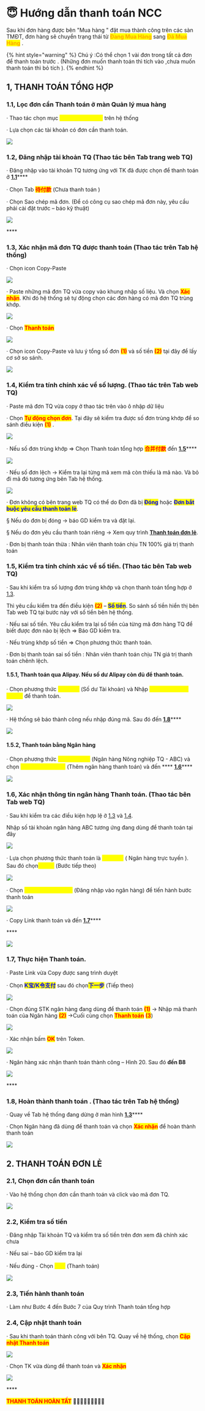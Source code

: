 # 😇 Hướng dẫn thanh toán NCC

Sau khi đơn hàng được bên "Mua hàng " đặt mua thành công trên các sàn TMĐT, đơn hàng sẽ chuyển trạng thái từ <mark style="color:orange;">**Đang Mua Hàng**</mark> sang <mark style="color:orange;">**Đã Mua Hàng**</mark> .

{% hint style="warning" %}
Chú ý :Có thể chọn 1 vài đơn trong tất cả đơn để thanh toán trước . (Những đơn muốn thanh toán thì tích vào ,chưa muốn thanh toán thì bỏ tích ).
{% endhint %}

## **1, THANH TOÁN TỔNG HỢP**

### **1.1,  Lọc đơn cần Thanh toán ở màn Quản lý mua hàng**

·         Thao tác chọn mục <mark style="color:yellow;">**Chưa thanh toán**</mark>   trên hệ thống

·         Lựa chọn các tài khoản có đơn cần thanh toán.

![](<../../.gitbook/assets/image (22).png>)

### **1.2,  Đăng nhập tài khoản TQ (Thao tác bên Tab trang web TQ)**

·         Đăng nhập vào tài khoản TQ tương ứng với TK đã được chọn để thanh  toán ở [**1.1**](huong-dan-thanh-toan-ncc.md#1.1-loc-don-can-thanh-toan-o-man-quan-ly-mua-hang)****

·         Chọn Tab <mark style="color:red;">**待付款**</mark> (Chưa thanh toán )&#x20;

·         Chọn Sao chép mã đơn. (Để có công cụ sao chép mã đơn này, yêu cầu phải cài đặt trước – báo kỹ thuật)

![](<../../.gitbook/assets/image (21).png>)



&#x20;****&#x20;

### **1.3, Xác nhận mã đơn TQ được thanh toán (Thao tác trên Tab hệ thống)**

·       Chọn icon Copy-Paste&#x20;

![](<../../.gitbook/assets/image (26).png>)

·         Paste những mã đơn TQ vừa copy vào khung nhập số liệu. Và chọn <mark style="color:red;">**Xác nhận**</mark>. Khi đó hệ thống sẽ tự động chọn các đơn hàng có mã đơn TQ trùng khớp.

![](<../../.gitbook/assets/image (3).png>)

·         Chọn <mark style="color:red;">**Thanh toán**</mark>

![](<../../.gitbook/assets/image (19).png>)

·         Chọn icon Copy-Paste và lưu ý tổng số đơn <mark style="color:red;">**(1)**</mark>  và số tiền <mark style="color:red;">**(2)**</mark> tại đây để lấy cơ sở so sánh.

![](<../../.gitbook/assets/image (25).png>)

### **1.4, Kiểm tra tính chính xác về số lượng. (Thao tác trên Tab web TQ)**

·         Paste mã đơn TQ vừa copy ở thao tác trên vào ô nhập dữ liệu

·         Chọn <mark style="color:red;">**Tự động chọn đơn**</mark>. Tại đây sẽ kiểm tra được số đơn trùng khớp để so sánh điều kiện <mark style="color:red;">**(1)**</mark> .

![](<../../.gitbook/assets/image (10).png>)

·         Nếu số đơn trùng khớp => Chọn Thanh toán tổng hợp <mark style="color:red;">**合并付款**</mark>  đến [**1.5**](huong-dan-thanh-toan-ncc.md#1.5-kiem-tra-tinh-chinh-xac-ve-so-tien.-thao-tac-ben-tab-web-tq)****

![](<../../.gitbook/assets/image (15).png>)

·         Nếu số đơn lệch -> Kiểm tra lại từng mã xem mã còn thiếu là mã nào. Và bỏ đi mã đó tương ứng bên Tab hệ thống.&#x20;

![](<../../.gitbook/assets/image (4).png>)

·         Đơn không có bên trang web TQ có thể do Đơn đã bị <mark style="color:blue;">**Đóng**</mark> hoặc <mark style="color:blue;">**Đơn bắt buộc yêu cầu thanh toán lẻ**</mark>.

§  Nếu do đơn bị đóng -> báo GD kiểm tra và đặt lại.

§  Nếu do đơn yêu cầu thanh  toán riêng -> Xem quy trình [**Thanh toán đơn lẻ**](huong-dan-thanh-toan-ncc.md#2.-thanh-toan-don-le).

·         Đơn bị thanh toán thừa : Nhân viên  thanh toán chịu TN 100% giá trị thanh toán

### **1.5, Kiểm tra tính chính xác về số tiền. (Thao tác bên Tab web TQ)**

·         Sau khi kiểm tra số lượng đơn trùng khớp và chọn thanh toán tổng hợp ở [1.3](huong-dan-thanh-toan-ncc.md#1.3-xac-nhan-ma-don-tq-duoc-thanh-toan-thao-tac-tren-tab-he-thong).

Thì yêu cầu kiểm tra đến điều kiện <mark style="color:red;">**(2)**</mark> – <mark style="color:blue;">**Số tiền**</mark>. So sánh số  tiền hiển thị bên Tab web TQ tại bước này với số tiền bên hệ thống.&#x20;

·         Nếu sai số tiền. Yêu cầu kiểm tra lại số tiền của từng mã đơn hàng TQ để biết được đơn nào bị lệch => Báo GD kiểm tra.

·         Nếu trùng khớp số tiền => Chọn phương thức thanh toán.

·         Đơn bị thanh toán sai số tiền : Nhân viên  thanh toán chịu TN giá trị thanh toán chênh lệch.

#### **1.5.1, Thanh toán qua Alipay. Nếu số dư Alipay còn đủ để thanh toán.**

·         Chọn phương thức <mark style="color:yellow;">**账户余额**</mark> (Số dư Tài khoản) và Nhập <mark style="color:yellow;">**Mã Thanh toán**</mark>  <mark style="color:yellow;">**nhanh**</mark> để thanh toán.&#x20;

![](<../../.gitbook/assets/image (27).png>)

·         Hệ thống sẽ báo thành công nếu nhập đúng mã. Sau đó đến [**1.8**](huong-dan-thanh-toan-ncc.md#8.-buoc-8-hoan-thanh-thanh-toan-.-thao-tac-tren-tab-he-thong)****

![](<../../.gitbook/assets/image (24).png>)

#### **1.5.2, Thanh toán bằng Ngân hàng**&#x20;

·         Chọn phương thức <mark style="color:yellow;">**中国农业银行**</mark> (Ngân hàng Nông nghiệp TQ - ABC) và chọn <mark style="color:yellow;">**添加快捷/网银付款**</mark> (Thêm ngân hàng thanh toán) và đến **** [**1.6**](huong-dan-thanh-toan-ncc.md#1.6-xac-nhan-thong-tin-ngan-hang-thanh-toan.-thao-tac-ben-tab-web-tq)****

![](<../../.gitbook/assets/image (1).png>)

### **1.6, Xác nhận thông tin ngân hàng Thanh toán. (Thao tác bên Tab web TQ)**

·         Sau khi kiểm tra các điều kiện hợp lệ ở [1.3](huong-dan-thanh-toan-ncc.md#1.3-xac-nhan-ma-don-tq-duoc-thanh-toan-thao-tac-tren-tab-he-thong) và [1.4](huong-dan-thanh-toan-ncc.md#1.4-kiem-tra-tinh-chinh-xac-ve-so-luong.-thao-tac-tren-tab-web-tq).

Nhập số tài khoản ngân hàng ABC tương ứng đang dùng để thanh toán tại đây

![](<../../.gitbook/assets/image (6).png>)

·         Lựa chọn phương thức thanh toán là <mark style="color:yellow;">**网上银行**</mark> ( Ngân hàng trực tuyến ). Sau đó chọn<mark style="color:yellow;">**下一步**</mark> (Bước tiếp theo)&#x20;

![](../../.gitbook/assets/image.png)

·         Chọn <mark style="color:yellow;">**登录到网上银行付款**</mark> (Đăng nhập vào ngân hàng) để tiến hành bước thanh toán&#x20;

![](<../../.gitbook/assets/image (7).png>)

·         Copy Link thanh toán và đến [**1.7**](huong-dan-thanh-toan-ncc.md#1.7-thuc-hien-thanh-toan.)****

&#x20;****&#x20;

![](<../../.gitbook/assets/image (12).png>)

### **1.7, Thực hiện Thanh toán.**

·         Paste Link vừa Copy được sang trình duyệt&#x20;

·         Chọn <mark style="color:blue;">**K宝/K令支付**</mark> sau đó chọn<mark style="color:blue;">**下一步**</mark> (Tiếp theo)&#x20;

![](<../../.gitbook/assets/image (16).png>)

·         Chọn đúng STK ngân hàng đang dùng để thanh toán <mark style="color:red;">**(1)**</mark> -> Nhập mã thanh toán của Ngân hàng <mark style="color:red;">**(2)**</mark> ->Cuối cùng chọn <mark style="color:red;">**Thanh toán**</mark> <mark style="color:red;">**(3**</mark>)&#x20;

![](<../../.gitbook/assets/image (17).png>)

·         Xác nhận bấm <mark style="color:red;">**OK**</mark> trên Token.

![](<../../.gitbook/assets/image (14).png>)

·         Ngân hàng xác nhận thanh toán thành công – Hình 20. Sau đó **đến B8**

![](<../../.gitbook/assets/image (20).png>)

&#x20;****&#x20;

### **1.8, Hoàn thành thanh toán . (Thao tác trên Tab hệ thống)**

·         Quay về Tab hệ thống đang dừng ở màn hình [**1.3**](huong-dan-thanh-toan-ncc.md#1.3-xac-nhan-ma-don-tq-duoc-thanh-toan-thao-tac-tren-tab-he-thong)****

·         Chọn Ngân hàng đã dùng để thanh toán và chọn <mark style="color:red;">**Xác nhận**</mark> để hoàn thành thanh toán

![](<../../.gitbook/assets/image (18).png>)

## **2. THANH TOÁN ĐƠN LẺ**

### **2.1, Chọn đơn cần thanh toán**

·         Vào hệ thống chọn đơn cần thanh toán và click vào mã đơn TQ.&#x20;

![](<../../.gitbook/assets/image (13).png>)

### **2.2, Kiểm tra số tiền**

·         Đăng nhập Tài khoản TQ và kiểm tra số tiền trên đơn xem đã chính xác chưa

·         Nếu sai – báo GD kiểm tra lại

·         Nếu đúng -  Chọn <mark style="color:yellow;">**付款**</mark> (Thanh toán)&#x20;

![](<../../.gitbook/assets/image (5).png>)

### **2.3, Tiến hành thanh toán**

·         Làm như Bước 4 đến Bước 7 của Quy trình Thanh toán tổng hợp

### **2.4, Cập nhật thanh toán**

·         Sau khi thanh toán thành công với bên TQ. Quay về hệ thống, chọn <mark style="color:red;">**Cập nhật Thanh toán**</mark>&#x20;

![](<../../.gitbook/assets/image (2).png>)



·         Chọn TK vừa dùng để  thanh toán và <mark style="color:red;">**Xác nhận**</mark>

![](<../../.gitbook/assets/image (23).png>)





&#x20;****&#x20;

&#x20;

&#x20;                                                <mark style="color:red;">**THANH TOÁN HOÀN TẤT**</mark> :tada::tada::tada::tada::tada::tada::tada::tada::tada:

